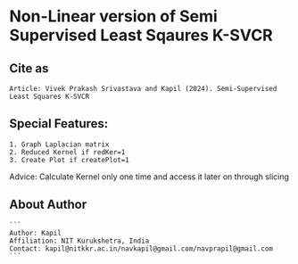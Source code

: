 # Non-Linear version of Semi Supervised Least Sqaures K-SVCR 
## Cite as  
    Article: Vivek Prakash Srivastava and Kapil (2024). Semi-Supervised Least Squares K-SVCR 
## Special Features:
    1. Graph Laplacian matrix
    2. Reduced Kernel if redKer=1
    3. Create Plot if createPlot=1

Advice: Calculate Kernel only one time and access it later on through slicing

## About Author
    ```
    Author: Kapil
    Affiliation: NIT Kurukshetra, India
    Contact: kapil@nitkkr.ac.in/navkapil@gmail.com/navprapil@gmail.com
    ```
